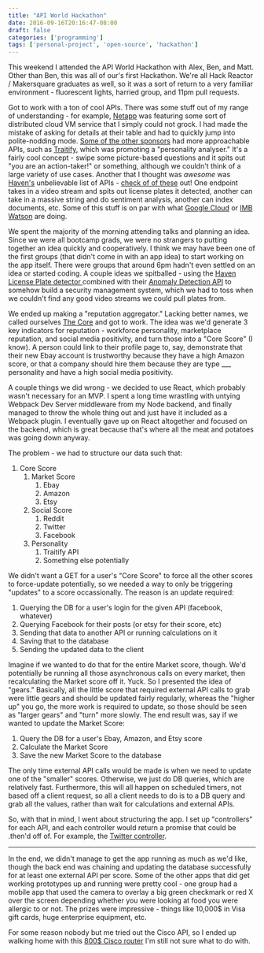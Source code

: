 ```yaml
---
title: "API World Hackathon"
date: 2016-09-16T20:16:47-08:00
draft: false
categories: ['programming']
tags: ['personal-project', 'open-source', 'hackathon']
---
```


This weekend I attended the API World Hackathon with Alex, Ben, and Matt. Other than Ben, this was all of our's first Hackathon. We're all Hack Reactor / Makersquare graduates as well, so it was a sort of return to a very familiar environment - fluorescent lights, harried group, and 11pm pull requests.

Got to work with a ton of cool APIs. There was some stuff out of my range of understanding - for example, <a href="http://www.netapp.com">Netapp</a> was featuring some sort of distributed cloud VM service that I simply could not grock. I had made the mistake of asking for details at their table and had to quickly jump into polite-nodding mode. <a href="http://apiworld.co/hackathon/#sponsors">Some of the other sponsors</a> had more approachable APIs, such as <a href="https://www.traitify.com/">Traitify</a>, which was promoting a "personality analyser." It's a fairly cool concept - swipe some picture-based questions and it spits out "you are an action-taker!" or something, although we couldn't think of a large variety of use cases. Another that I thought was <em>awesome</em> was <a href="https://dev.havenondemand.com">Haven's</a> unbelievable list of APIs - <a href="https://dev.havenondemand.com/apis">check of of these</a> out! One endpoint takes in a video stream and spits out license plates it detected, another can take in a massive string and do sentiment analysis, another can index documents, etc. Some of this stuff is on par with what <a href="https://googlecloudplatform.github.io/google-cloud-node/#/docs/google-cloud/0.40.0/google-cloud">Google Cloud</a> or <a href="http://www.ibm.com/watson/explorer.html">IMB Watson</a> are doing.

We spent the majority of the morning attending talks and planning an idea. Since we were all bootcamp grads, we were no strangers to putting together an idea quickly and cooperatively. I think we may have been one of the first groups (that didn't come in with an app idea) to start working on the app itself. There were groups that around 6pm hadn't even settled on an idea or started coding. A couple ideas we spitballed - using the <a href="https://dev.havenondemand.com/apis/recognizelicenseplates#overview">Haven License Plate detector </a>combined with their <a href="https://dev.havenondemand.com/apis/anomalydetection#overview">Anomaly Detection API</a> to somehow build a security management system, which we had to toss when we couldn't find any good video streams we could pull plates from.

We ended up making a "reputation aggregator." Lacking better names, we called ourselves <a href="https://github.com/WorldAPIGroup16/TheCore">The Core</a> and got to work. The idea was we'd generate 3 key indicators for reputation - workforce personality, marketplace reputation, and social media positivity, and turn those into a "Core Score" (I know). A person could link to their profile page to, say, demonstrate that their new Ebay account is trustworthy because they have a high Amazon score, or that a company should hire them because they are type ___ personality and have a high social media positivity.

A couple things we did wrong - we decided to use React, which probably wasn't necessary for an MVP. I spent a long time wrastling with untying Webpack Dev Server middleware from my Node backend, and finally managed to throw the whole thing out and just have it included as a Webpack plugin. I eventually gave up on React altogether and focused on the backend, which is great because that's where all the meat and potatoes was going down anyway.

The problem - we had to structure our data such that:
<ol>
 	<li>Core Score
<ol>
 	<li>Market Score
<ol>
 	<li>Ebay</li>
 	<li>Amazon</li>
 	<li>Etsy</li>
</ol>
</li>
 	<li>Social Score
<ol>
 	<li>Reddit</li>
 	<li>Twitter</li>
 	<li>Facebook</li>
</ol>
</li>
 	<li>Personality
<ol>
 	<li>Traitify API</li>
 	<li>Something else potentially</li>
</ol>
</li>
</ol>
</li>
</ol>
We didn't want a GET for a user's "Core Score" to force all the other scores to force-update potentially, so we needed a way to only be triggering "updates" to a score occassionally. The reason is an update required:
<ol>
 	<li>Querying the DB for a user's login for the given API (facebook, whatever)</li>
 	<li>Querying Facebook for their posts (or etsy for their score, etc)</li>
 	<li>Sending that data to another API or running calculations on it</li>
 	<li>Saving that to the database</li>
 	<li>Sending the updated data to the client</li>
</ol>
Imagine if we wanted to do that for the entire Market score, though. We'd potentially be running all those asynchronous calls on every market, then recalculating the Market score off it. Yuck. So I presented the idea of "gears." Basically, all the little score that required external API calls to grab were little gears and should be updated fairly regularly, whereas the "higher up" you go, the more work is required to update, so those should be seen as "larger gears" and "turn" more slowly. The end result was, say if we wanted to update the Market Score:
<ol>
 	<li>Query the DB for a user's Ebay, Amazon, and Etsy score</li>
 	<li>Calculate the Market Score</li>
 	<li>Save the new Market Score to the database</li>
</ol>
The only time external API calls would be made is when we need to update one of the "smaller" scores. Otherwise, we just do DB queries, which are relatively fast. Furthermore, this will all happen on scheduled timers, not based off a client request, so all a client needs to do is to a DB query and grab all the values, rather than wait for calculations and external APIs.

So, with that in mind, I went about structuring the app. I set up "controllers" for each API, and each controller would return a promise that could be .then'd off of. For example, the <a href="https://github.com/komali2/TheCore/blob/master/server/controllers/social/controllers/twitterController.js">Twitter controller</a>.

<hr />

In the end, we didn't manage to get the app running as much as we'd like, though the back end was chaining and updating the database successfully for at least one external API per score. Some of the other apps that did get working prototypes up and running were pretty cool - one group had a mobile app that used the camera to overlay a big green checkmark or red X over the screen depending whether you were looking at food you were allergic to or not. The prizes were impressive - things like 10,000$ in Visa gift cards, huge enterprise equipment, etc.

For some reason nobody but me tried out the Cisco API, so I ended up walking home with this <a href="https://www.amazon.com/Cisco-Meraki-Dual-Band-Performance-Enterprise/dp/B00QSNIK8C">800$ Cisco router</a> I'm still not sure what to do with.